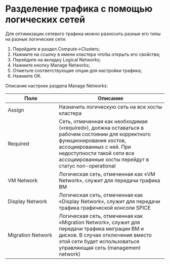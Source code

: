 # Разделение трафика с помощью логических сетей

Для оптимизации сетевого трафика можно разносить разные его типы на разные логические сети:

1. Перейдите в раздел Compute->Clusters;
2. Нажмите на ссылку в имени кластера чтобы открыть его свойства;
3. Перейдите на вкладку Logical Networks;
4. Нажмите кнопку Manage Networks;
5. Отметьте соответствующие опции для настройки трафика;
6. Нажмите OK.

Описание настроек раздела Manage Networks:

<table><thead><tr><th width="145.5">Поле</th><th>Описание</th></tr></thead><tbody><tr><td>Assign</td><td>Назначить логическую сеть на все хосты кластера</td></tr><tr><td>Required</td><td>Сеть, отмеченная как необходимая («required»), должна оставаться в рабочем состоянии для корректного функционирования хостов, ассоциированных с ней. При недоступности такой сети все ассоциированные хосты перейдут в статус non-operational</td></tr><tr><td>VM Network</td><td>Логическая сеть, отмеченная как «VM Network», служит для передачи трафика ВМ</td></tr><tr><td>Display Network</td><td>Логическая сеть, отмеченная как «Display Network», служит для передачи трафика графической консоли SPICE</td></tr><tr><td>Migration Network</td><td>Логическая сеть, отмеченная как «Migration Network», служит для передачи трафика миграции ВМ и дисков. В случае отключения вместо этой сети будет использоваться управляющая сеть (management network)</td></tr></tbody></table>

